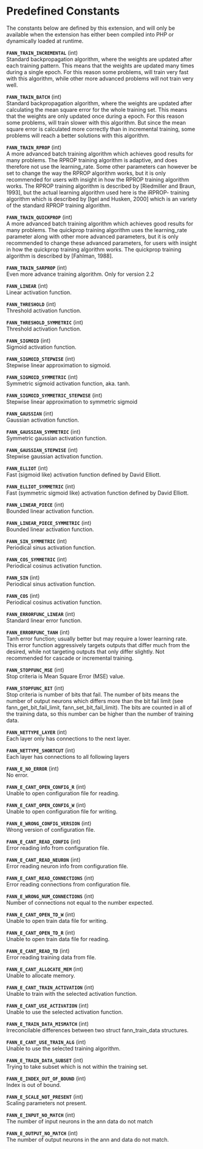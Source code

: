 Predefined Constants
====================

The constants below are defined by this extension, and will only be
available when the extension has either been compiled into PHP or
dynamically loaded at runtime.

**`FANN_TRAIN_INCREMENTAL`** (<span class="type">int</span>)  
<span class="simpara"> Standard backpropagation algorithm, where the
weights are updated after each training pattern. This means that the
weights are updated many times during a single epoch. For this reason
some problems, will train very fast with this algorithm, while other
more advanced problems will not train very well. </span>

**`FANN_TRAIN_BATCH`** (<span class="type">int</span>)  
<span class="simpara"> Standard backpropagation algorithm, where the
weights are updated after calculating the mean square error for the
whole training set. This means that the weights are only updated once
during a epoch. For this reason some problems, will train slower with
this algorithm. But since the mean square error is calculated more
correctly than in incremental training, some problems will reach a
better solutions with this algorithm. </span>

**`FANN_TRAIN_RPROP`** (<span class="type">int</span>)  
<span class="simpara"> A more advanced batch training algorithm which
achieves good results for many problems. The RPROP training algorithm is
adaptive, and does therefore not use the learning\_rate. Some other
parameters can however be set to change the way the RPROP algorithm
works, but it is only recommended for users with insight in how the
RPROP training algorithm works. The RPROP training algorithm is
described by \[Riedmiller and Braun, 1993\], but the actual learning
algorithm used here is the iRPROP- training algorithm which is described
by \[Igel and Husken, 2000\] which is an variety of the standard RPROP
training algorithm. </span>

**`FANN_TRAIN_QUICKPROP`** (<span class="type">int</span>)  
<span class="simpara"> A more advanced batch training algorithm which
achieves good results for many problems. The quickprop training
algorithm uses the learning\_rate parameter along with other more
advanced parameters, but it is only recommended to change these advanced
parameters, for users with insight in how the quickprop training
algorithm works. The quickprop training algorithm is described by
\[Fahlman, 1988\]. </span>

**`FANN_TRAIN_SARPROP`** (<span class="type">int</span>)  
<span class="simpara"> Even more advance training algorithm. Only for
version 2.2 </span>

<!-- -->

**`FANN_LINEAR`** (<span class="type">int</span>)  
<span class="simpara"> Linear activation function. </span>

**`FANN_THRESHOLD`** (<span class="type">int</span>)  
<span class="simpara"> Threshold activation function. </span>

**`FANN_THRESHOLD_SYMMETRIC`** (<span class="type">int</span>)  
<span class="simpara"> Threshold activation function. </span>

**`FANN_SIGMOID`** (<span class="type">int</span>)  
<span class="simpara"> Sigmoid activation function. </span>

**`FANN_SIGMOID_STEPWISE`** (<span class="type">int</span>)  
<span class="simpara"> Stepwise linear approximation to sigmoid. </span>

**`FANN_SIGMOID_SYMMETRIC`** (<span class="type">int</span>)  
<span class="simpara"> Symmetric sigmoid activation function, aka. tanh.
</span>

**`FANN_SIGMOID_SYMMETRIC_STEPWISE`** (<span class="type">int</span>)  
<span class="simpara"> Stepwise linear approximation to symmetric
sigmoid </span>

**`FANN_GAUSSIAN`** (<span class="type">int</span>)  
<span class="simpara"> Gaussian activation function. </span>

**`FANN_GAUSSIAN_SYMMETRIC`** (<span class="type">int</span>)  
<span class="simpara"> Symmetric gaussian activation function. </span>

**`FANN_GAUSSIAN_STEPWISE`** (<span class="type">int</span>)  
<span class="simpara"> Stepwise gaussian activation function. </span>

**`FANN_ELLIOT`** (<span class="type">int</span>)  
<span class="simpara"> Fast (sigmoid like) activation function defined
by David Elliott. </span>

**`FANN_ELLIOT_SYMMETRIC`** (<span class="type">int</span>)  
<span class="simpara"> Fast (symmetric sigmoid like) activation function
defined by David Elliott. </span>

**`FANN_LINEAR_PIECE`** (<span class="type">int</span>)  
<span class="simpara"> Bounded linear activation function. </span>

**`FANN_LINEAR_PIECE_SYMMETRIC`** (<span class="type">int</span>)  
<span class="simpara"> Bounded linear activation function. </span>

**`FANN_SIN_SYMMETRIC`** (<span class="type">int</span>)  
<span class="simpara"> Periodical sinus activation function. </span>

**`FANN_COS_SYMMETRIC`** (<span class="type">int</span>)  
<span class="simpara"> Periodical cosinus activation function. </span>

**`FANN_SIN`** (<span class="type">int</span>)  
<span class="simpara"> Periodical sinus activation function. </span>

**`FANN_COS`** (<span class="type">int</span>)  
<span class="simpara"> Periodical cosinus activation function. </span>

<!-- -->

**`FANN_ERRORFUNC_LINEAR`** (<span class="type">int</span>)  
<span class="simpara"> Standard linear error function. </span>

**`FANN_ERRORFUNC_TANH`** (<span class="type">int</span>)  
<span class="simpara"> Tanh error function; usually better but may
require a lower learning rate. This error function aggressively targets
outputs that differ much from the desired, while not targeting outputs
that only differ slightly. Not recommended for cascade or incremental
training. </span>

<!-- -->

**`FANN_STOPFUNC_MSE`** (<span class="type">int</span>)  
<span class="simpara"> Stop criteria is Mean Square Error (MSE) value.
</span>

**`FANN_STOPFUNC_BIT`** (<span class="type">int</span>)  
<span class="simpara"> Stop criteria is number of bits that fail. The
number of bits means the number of output neurons which differs more
than the bit fail limit (see fann\_get\_bit\_fail\_limit,
fann\_set\_bit\_fail\_limit). The bits are counted in all of the
training data, so this number can be higher than the number of training
data. </span>

<!-- -->

**`FANN_NETTYPE_LAYER`** (<span class="type">int</span>)  
<span class="simpara"> Each layer only has connections to the next
layer. </span>

**`FANN_NETTYPE_SHORTCUT`** (<span class="type">int</span>)  
<span class="simpara"> Each layer has connections to all following
layers </span>

<!-- -->

**`FANN_E_NO_ERROR`** (<span class="type">int</span>)  
<span class="simpara"> No error. </span>

**`FANN_E_CANT_OPEN_CONFIG_R`** (<span class="type">int</span>)  
<span class="simpara"> Unable to open configuration file for reading.
</span>

**`FANN_E_CANT_OPEN_CONFIG_W`** (<span class="type">int</span>)  
<span class="simpara"> Unable to open configuration file for writing.
</span>

**`FANN_E_WRONG_CONFIG_VERSION`** (<span class="type">int</span>)  
<span class="simpara"> Wrong version of configuration file. </span>

**`FANN_E_CANT_READ_CONFIG`** (<span class="type">int</span>)  
<span class="simpara"> Error reading info from configuration file.
</span>

**`FANN_E_CANT_READ_NEURON`** (<span class="type">int</span>)  
<span class="simpara"> Error reading neuron info from configuration
file. </span>

**`FANN_E_CANT_READ_CONNECTIONS`** (<span class="type">int</span>)  
<span class="simpara"> Error reading connections from configuration
file. </span>

**`FANN_E_WRONG_NUM_CONNECTIONS`** (<span class="type">int</span>)  
<span class="simpara"> Number of connections not equal to the number
expected. </span>

**`FANN_E_CANT_OPEN_TD_W`** (<span class="type">int</span>)  
<span class="simpara"> Unable to open train data file for writing.
</span>

**`FANN_E_CANT_OPEN_TD_R`** (<span class="type">int</span>)  
<span class="simpara"> Unable to open train data file for reading.
</span>

**`FANN_E_CANT_READ_TD`** (<span class="type">int</span>)  
<span class="simpara"> Error reading training data from file. </span>

**`FANN_E_CANT_ALLOCATE_MEM`** (<span class="type">int</span>)  
<span class="simpara"> Unable to allocate memory. </span>

**`FANN_E_CANT_TRAIN_ACTIVATION`** (<span class="type">int</span>)  
<span class="simpara"> Unable to train with the selected activation
function. </span>

**`FANN_E_CANT_USE_ACTIVATION`** (<span class="type">int</span>)  
<span class="simpara"> Unable to use the selected activation function.
</span>

**`FANN_E_TRAIN_DATA_MISMATCH`** (<span class="type">int</span>)  
<span class="simpara"> Irreconcilable differences between two struct
fann\_train\_data structures. </span>

**`FANN_E_CANT_USE_TRAIN_ALG`** (<span class="type">int</span>)  
<span class="simpara"> Unable to use the selected training algorithm.
</span>

**`FANN_E_TRAIN_DATA_SUBSET`** (<span class="type">int</span>)  
<span class="simpara"> Trying to take subset which is not within the
training set. </span>

**`FANN_E_INDEX_OUT_OF_BOUND`** (<span class="type">int</span>)  
<span class="simpara"> Index is out of bound. </span>

**`FANN_E_SCALE_NOT_PRESENT`** (<span class="type">int</span>)  
<span class="simpara"> Scaling parameters not present. </span>

**`FANN_E_INPUT_NO_MATCH`** (<span class="type">int</span>)  
<span class="simpara"> The number of input neurons in the ann data do
not match </span>

**`FANN_E_OUTPUT_NO_MATCH`** (<span class="type">int</span>)  
<span class="simpara"> The number of output neurons in the ann and data
do not match. </span>
